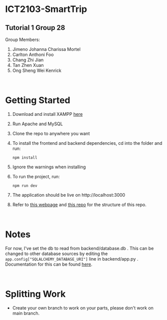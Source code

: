 # ICT2103-SmartTrip
## Tutorial 1 Group 28
Group Members:
1. Jimeno Johanna Charissa Mortel
2. Carlton Anthoni Foo
3. Chang Zhi Jian
4. Tan Zhen Xuan
5. Ong Sheng Wei Kenrick
 
<br />

# Getting Started

1. Download and install XAMPP [here](https://www.apachefriends.org/download.html)
2. Run Apache and MySQL
3. Clone the repo to anywhere you want
4. To install the frontend and backend dependencies, cd into the folder and run:

    ```
    npm install
    ```
5. Ignore the warnings when installing
6. To run the project, run:
    ```
    npm run dev
    ```

7. The application should be live on http://localhost:3000
8. Refer to [this webpage](https://dev.to/dev_elie/connecting-a-react-frontend-to-a-flask-backend-h1o) and [this repo](https://github.com/Dev-Elie/Connecting-React-Frontend-to-a-Flask-Backend) for the structure of this repo.

<br />

# Notes
For now, I've set the db to read from backend/database.db . This can be changed to other database sources by editing the ```app.config["SQLALCHEMY_DATABASE_URI"]``` line in backend/app.py . Documentation for this can be found [here](https://flask-sqlalchemy.palletsprojects.com/en/2.x/config/).

<br />

# Splitting Work
- Create your own branch to work on your parts, please don't work on main branch.
